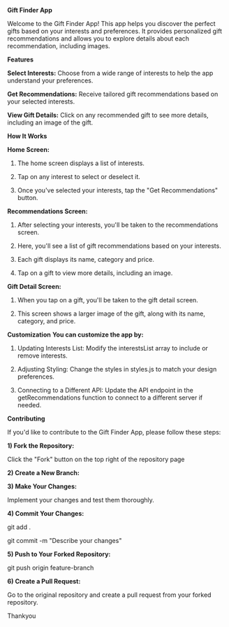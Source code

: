 **Gift Finder App**

Welcome to the Gift Finder App! This app helps you discover the perfect gifts based on your interests and preferences. It provides personalized gift recommendations and allows you to explore details about each recommendation, including images.

**Features**

**Select Interests:**
Choose from a wide range of interests to help the app understand your preferences.

**Get Recommendations:** 
Receive tailored gift recommendations based on your selected interests.

**View Gift Details:**
Click on any recommended gift to see more details, including an image of the gift.

**How It Works**

**Home Screen:**

1) The home screen displays a list of interests.
   
2) Tap on any interest to select or deselect it.

3) Once you've selected your interests, tap the "Get Recommendations" button.

   
**Recommendations Screen:**

1) After selecting your interests, you'll be taken to the recommendations screen.

2) Here, you'll see a list of gift recommendations based on your interests.

3) Each gift displays its name, category and price.

4) Tap on a gift to view more details, including an image.
   
**Gift Detail Screen:**

1) When you tap on a gift, you'll be taken to the gift detail screen.
 
2) This screen shows a larger image of the gift, along with its name, category, and price.


**Customization**
**You can customize the app by:**

1) Updating Interests List: Modify the interestsList array to include or remove interests.

2) Adjusting Styling: Change the styles in styles.js to match your design preferences.

3) Connecting to a Different API: Update the API endpoint in the getRecommendations function to connect to a different server if needed.


**Contributing**

If you'd like to contribute to the Gift Finder App, please follow these steps:

**1) Fork the Repository:**

Click the "Fork" button on the top right of the repository page

**2) Create a New Branch:**

**3) Make Your Changes:**

Implement your changes and test them thoroughly.

**4) Commit Your Changes:**

git add .

git commit -m "Describe your changes"

**5) Push to Your Forked Repository:**

git push origin feature-branch

**6) Create a Pull Request:**

Go to the original repository and create a pull request from your forked repository.

Thankyou
